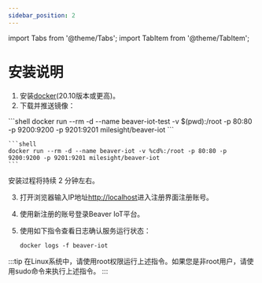 ```yaml
---
sidebar_position: 2
---
```


import Tabs from '@theme/Tabs';
import TabItem from '@theme/TabItem';

# 安装说明

1. 安装[docker](https://docs.docker.com/engine/install/)(20.10版本或更高)。
2. 下载并推送镜像：

<Tabs>
  <TabItem value="shell" label="Shell" default>
    ```shell
    docker run --rm -d --name beaver-iot-test -v $(pwd):/root -p 80:80 -p 9200:9200 -p 9201:9201 milesight/beaver-iot
    ```
  </TabItem>
  <TabItem value="cmd" label="Windows Command Line (CMD)">

    ```shell
    docker run --rm -d --name beaver-iot -v %cd%:/root -p 80:80 -p 9200:9200 -p 9201:9201 milesight/beaver-iot
    ```
  </TabItem>
</Tabs>

安装过程将持续 2 分钟左右。

3. 打开浏览器输入IP地址[http://localhost](http://localhost)进入注册界面注册账号。
4.  使用新注册的账号登录Beaver IoT平台。
5. 使用如下指令查看日志确认服务运行状态：

    ```shell
    docker logs -f beaver-iot
    ```

:::tip
在Linux系统中，请使用root权限运行上述指令。如果您是非root用户，请使用sudo命令来执行上述指令。
:::

